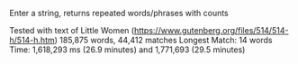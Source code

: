 Enter a string, returns repeated words/phrases with counts

Tested with text of Little Women (https://www.gutenberg.org/files/514/514-h/514-h.htm)
185,875 words,
44,412 matches
Longest Match: 14 words
Time: 1,618,293 ms (26.9 minutes) and 1,771,693 (29.5 minutes)
